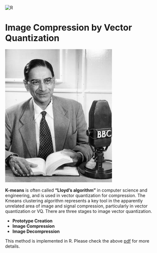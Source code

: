 ![R](https://img.shields.io/static/v1?label=Language%20Used&message=The%20R%20Programming%20Language&color=blue&logo=R)<br>

# Image Compression by Vector Quantization

<img src = "https://github.com/ankan-chakraborty/image-compression-by-vector-quantization/blob/main/PCM.jpg">

**K-means** is often called **“Lloyd’s algorithm”** in computer science and engineering, and is used in vector quantization for compression. The Kmeans clustering algorithm represents a key tool in the apparently unrelated area of image and signal compression, particularly in vector quantization or VQ. There are three stages to image vector quantization.
  - **Prototype Creation**
  - **Image Compression**
  - **Image Decompression**

This method is implemented in R. Please check the above <a href = "https://github.com/ankan-chakraborty/image-compression-by-vector-quantization/blob/main/Image%20Compression.pdf">pdf</a> for more details.
